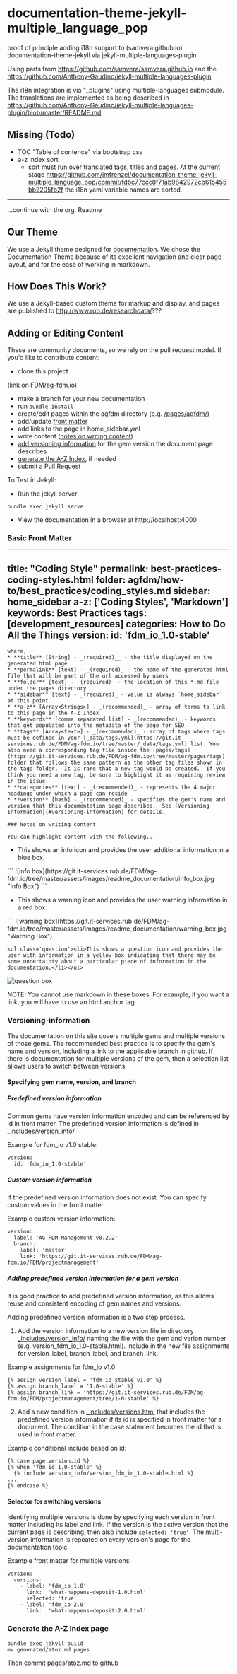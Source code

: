 # documentation-theme-jekyll-multiple_language_pop

proof of principle adding i18n support to (samvera.github.io) documentation-theme-jekyll via jekyll-multiple-languages-plugin

Using parts from https://github.com/samvera/samvera.github.io and the https://github.com/Anthony-Gaudino/jekyll-multiple-languages-plugin 

The i18n integration is via "_plugins" using multiple-languages submodule. The translations are implemented as being described in  https://github.com/Anthony-Gaudino/jekyll-multiple-languages-plugin/blob/master/README.md 

## Missing (Todo)
- TOC "Table of contence" via bootstrap css 
- a-z index sort 
  - sort must run over translated tags, titles and pages. At the current stage  https://github.com/jmfrenzel/documentation-theme-jekyll-multiple_language_pop/commit/fdbc77ccc8f71ab9842972cb615455bb2205fb2f the i18n yaml variable names are sorted. 


------
...continue with the org. Readme 
## Our Theme

We use a Jekyll theme designed for [documentation](https://github.com/tomjohnson1492/documentation-theme-jekyll). We chose the Documentation Theme because of its excellent navigation and clear page layout, and for the ease of working in markdown.
<!--
[![Build Status]()

-->

## How Does This Work?

We use a Jekyll-based custom theme for markup and display, and pages are published to http://www.rub.de/researchdata/??? .

## Adding or Editing Content

These are community documents, so we rely on the pull request model. If you'd like to contribute content:

- clone this project   

(link on [FDM/ag-fdm.io](http://git.it-services.rub.de/FDM/ag-fdm.io)) 

- make a branch for your new documentation
- run `bundle install`
- create/edit pages within the agfdm directory (e.g. [/pages/agfdm/](https://git.it-services.ruhr-uni-bochum.de/FDM/ag-fdm.io/tree/master/pages/agfdm))
- add/update [front matter](#basic-front-matter)
- add links to the page in home_sidebar.yml
- write content ([notes on writing content](#notes-on-writing-content))
- [add versioning information](#versioning-information) for the gem version the document page describes
- [generate the A-Z Index](#generate-the-a-z-index-page), if needed
- submit a Pull Request

To Test in Jekyll:

* Run the jekyll server

```
bundle exec jekyll serve
```

* View the documentation in a browser at http://localhost:4000

### Basic Front Matter

<!--
Example front matter for page [Best Practices -> Coding Styles]()
```
-->

---
title: "Coding Style"
permalink: best-practices-coding-styles.html
folder: agfdm/how-to/best_practices/coding_styles.md
sidebar: home_sidebar
a-z: ['Coding Styles', 'Markdown']
keywords: Best Practices
tags: [development_resources]
categories: How to Do All the Things
version:
  id: 'fdm_io_1.0-stable'
---
```
where,
* **title** [String] - _(required)__ - the title displayed on the generated html page
* **permalink** [text] - _(required)_ - the name of the generated html file that will be part of the url accessed by users
* **folder** [text] - _(required)_ - the location of this *.md file under the pages directory
* **sidebar** [text] - _(required)_ - value is always `home_sidebar` at this point
* **a-z** [Array<Strings>] - _(recommended)_ - array of terms to link to this page in the A-Z Index
* **keywords** [comma separated list] - _(recommended)_ - keywords that get populated into the metadata of the page for SEO
* **tags** [Array<text>] - _(recommended)_ - array of tags where tags must be defined in your [_data/tags.yml](https://git.it-services.rub.de/FDM/ag-fdm.io/tree/master/_data/tags.yml) list. You also need a corresponding tag file inside the [pages/tags](https://git.it-services.rub.de/FDM/ag-fdm.io/tree/master/pages/tags) folder that follows the same pattern as the other tag files shown in the tags folder.  It is rare that a new tag would be created.  If you think you need a new tag, be sure to highlight it as requiring review in the issue.
* **categories** [text] - _(recommended)_ - represents the 4 major headings under which a page can reside
* **version** [hash] - _(recommended)_ - specifies the gem's name and version that this documentation page describes.  See [Versioning Information](#versioning-information) for details.

### Notes on writing content

You can highlight content with the following...

```
<ul class='info'><li>This shows an info icon and provides the user additional information in a blue box.</li></ul>
```
![info box](https://git.it-services.rub.de/FDM/ag-fdm.io/tree/master/assets/images/readme_documentation/info_box.jpg "Info Box")
```
<ul class='warning'><li>This shows a warning icon and provides the user warning information in a red box.</li></ul>
```
![warning box](https://git.it-services.rub.de/FDM/ag-fdm.io/tree/master/assets/images/readme_documentation/warning_box.jpg "Warning Box")

```
<ul class='question'><li>This shows a question icon and provides the user with information in a yellow box indicating that there may be some uncertainty about a particular piece of information in the documentation.</li></ul>
```
![question box](https://git.it-services.rub.de/FDM/ag-fdm.io/tree/master/assets/images/readme_documentation/question_box.jpg "Question Box")


NOTE: You cannot use markdown in these boxes.  For example, if you want a link, you will have to use an html anchor tag.

### Versioning-information

The documentation on this site covers multiple gems and multiple versions of those gems.  The recommended best practice is to specify the gem's name and version, including a link to the applicable branch in github.  If there is documentation for multiple versions of the gem, then a selection list allows users to switch between versions.

#### Specifying gem name, version, and branch

##### Predefined version information

Common gems have version information encoded and can be referenced by id in front matter.  The predefined version information is defined in [_includes/version_info/](https://git.it-services.rub.de/FDM/ag-fdm.io/tree/master/_includes/version_info)

Example for fdm_io v1.0 stable:
```
version:
  id: 'fdm_io_1.0-stable'
```

##### Custom version information

If the predefined version information does not exist.  You can specify custom values in the front matter.

Example custom version information:
```
version:
  label: 'AG FDM Management v0.2.2'
  branch:
    label: 'master'
    link: 'https://git.it-services.rub.de/FDM/ag-fdm.io/FDM/projectmanagement'
```

##### Adding predefined version information for a gem version

It is good practice to add predefined version information, as this allows reuse and consistent encoding of gem names and versions.  

Adding predefined version information is a two step process.

1. Add the version information to a new version file in directory [_includes/version_info/](https://git.it-services.rub.de/FDM/ag-fdm.io/tree/master/_includes/version_info) naming the file with the gem and verion number (e.g. version_fdm_io_1.0-stable.html).  Include in the new file assignments for version_label, branch_label, and branch_link.

Example assignments for fdm_io v1.0:
```
{% assign version_label = 'fdm_io stable v1.0' %}
{% assign branch_label = '1.0-stable' %}
{% assign branch_link = 'https://git.it-services.rub.de/FDM/ag-fdm.io/FDM/projectmanagement/tree/1-0-stable' %}
```

2. Add a new condition in [_includes/versions.html](https://git.it-services.rub.de/FDM/ag-fdm.io/tree/master/_includes/versions.html) that includes the predefined version information if its id is specified in front matter for a document.  The condition in the case statement becomes the id that is used in front matter.

Example conditional include based on id:
```
{% case page.version.id %}
{% when 'fdm_io_1.0-stable' %}
  {% include version_info/version_fdm_io_1.0-stable.html %}
...
{% endcase %}
```

#### Selector for switching versions

Identifying multiple versions is done by specifying each version in front matter including its label and link.  If the version is the active version that the current page is describing, then also include `selected: 'true'`.  The multi-version information is repeated on every version's page for the documentation topic.

Example front matter for multiple versions:
```
version:
  versions:  
    - label: 'fdm_io 1.0'
      link:  'what-happens-deposit-1.0.html'
      selected: 'true'
    - label: 'fdm_io 2.0'
      link:  'what-happens-deposit-2.0.html'  
```

### Generate the A-Z Index page

```
bundle exec jekyll build
mv generated/atoz.md pages
```
Then commit pages/atoz.md to github

